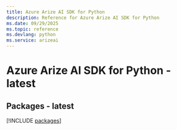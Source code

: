 ```yaml
---
title: Azure Arize AI SDK for Python
description: Reference for Azure Arize AI SDK for Python
ms.date: 09/29/2025
ms.topic: reference
ms.devlang: python
ms.service: arizeai
---
```

# Azure Arize AI SDK for Python - latest
## Packages - latest
[!INCLUDE [packages](arize-ai-index.md)]